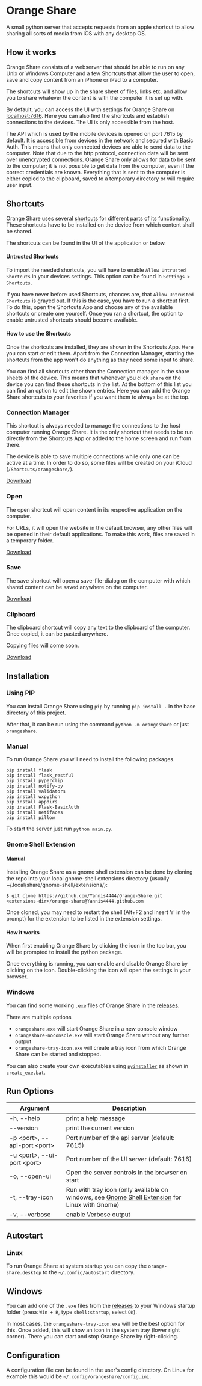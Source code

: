 # Orange Share
A small python server that accepts requests from an apple shortcut to allow sharing all sorts of media from iOS with any desktop OS.

## How it works
Orange Share consists of a webserver that should be able to run on any Unix or Windows Computer and a few Shortcuts
that allow the user to open, save and copy content from an iPhone or iPad to a computer.

The shortcuts will show up in the share sheet of files, links etc. and allow you to share whatever the content is with
the computer it is set up with.

By default, you can access the UI with settings for Orange Share on [localhost:7616](http://localhost:7616).
Here you can also find the shortcuts and establish connections to the devices.
The UI is only accessible from the host.

The API which is used by the mobile devices is opened on port 7615 by default.
It is accessible from devices in the network and secured with Basic Auth.
This means that only connected devices are able to send data to the computer.
Note that due to the http protocol, connection data will be sent over unencrypted connections.
Orange Share only allows for data to be sent to the computer; it is not possible to get data from the computer,
even if the correct credentials are known.
Everything that is sent to the computer is either copied to the clipboard, saved to a temporary directory or will require user input.

## Shortcuts

Orange Share uses several [shortcuts](https://support.apple.com/guide/shortcuts/welcome/ios) for different parts of its functionality.
These shortcuts have to be installed on the device from which content shall be shared.

The shortcuts can be found in the UI of the application or below.

#### Untrusted Shortcuts

To import the needed shortcuts, you will have to enable `Allow Untrusted Shortcuts` in your devices settings.
This option can be found in `Settings > Shortcuts`.

If you have never before used Shortcuts, chances are, that `Allow Untrusted Shortcuts` is grayed out.
If this is the case, you have to run a shortcut first.
To do this, open the Shortcuts App and choose any of the available shortcuts or create one yourself.
Once you ran a shortcut, the option to enable untrusted shortcuts should become available.

#### How to use the Shortcuts

Once the shortcuts are installed, they are shown in the Shortcuts App.
Here you can start or edit them.
Apart from the Connection Manager, starting the shortcuts from the app won't do anything as they need some input to share.

You can find all shortcuts other than the Connection manager in the share sheets of the device.
This means that whenever you click `share` on the device you can find these shortcuts in the list.
At the bottom of this list you can find an option to edit the shown entries.
Here you can add the Orange Share shortcuts to your favorites if you want them to always be at the top.

### Connection Manager

This shortcut is always needed to manage the connections to the host computer running Orange Share.
It is the only shortcut that needs to be run directly from the Shortcuts App or added to the home screen and run from there.

The device is able to save multiple connections while only one can be active at a time.
In order to do so, some files will be created on your iCloud (`/Shortcuts/orangeshare/`).

[Download](https://www.icloud.com/shortcuts/d26fc0c5c5524070bf9d166c80fabd38)

### Open

The open shortcut will open content in its respective application on the computer.

For URLs, it will open the website in the default browser, any other files will be opened in their default applications.
To make this work, files are saved in a temporary folder.

[Download](https://www.icloud.com/shortcuts/83a180facb2942d1baff9c3fab669880)

### Save

The save shortcut will open a save-file-dialog on the computer with which shared content can be saved anywhere on the computer.

[Download](https://www.icloud.com/shortcuts/bdb142c161dc43019397fb3c76ce5dc9)

### Clipboard

The clipboard shortcut will copy any text to the clipboard of the computer.
Once copied, it can be pasted anywhere.

Copying files will come soon.

[Download](https://www.icloud.com/shortcuts/a17a5a0da8284193bb9e1ecc9a1204c4)

## Installation

### Using PIP

You can install Orange Share using `pip` by running `pip install .` in the base directory of this project.

After that, it can be run using the command `python -m orangeshare` or just `orangeshare`.

### Manual

To run Orange Share you will need to install the following packages.

```shell
pip install flask
pip install flask_restful
pip install pyperclip
pip install notify-py
pip install validators
pip install wxpython
pip install appdirs
pip install Flask-BasicAuth
pip install netifaces
pip install pillow
```

To start the server just run `python main.py`.

### Gnome Shell Extension

[comment]: <> (#### Gnome Extension)

[comment]: <> (The Gnome Extension is available [here]&#40;https://extensions.gnome.org/extension/4469/orange-share/&#41;.)

#### Manual

Installing Orange Share as a gnome shell extension can be done by cloning the repo into your local gnome-shell
extensions directory (usually ~/.local/share/gnome-shell/extensions/):

```
$ git clone https://github.com/Yannis4444/Orange-Share.git <extensions-dir>/orange-share@Yannis4444.github.com
```

Once cloned, you may need to restart the shell (Alt+F2 and insert 'r' in the prompt) for the extension to be listed in the extension settings.

#### How it works

When first enabling Orange Share by clicking the icon in the top bar, you will be prompted to install the python package.

Once everything is running, you can enable and disable Orange Share by clicking on the icon.
Double-clicking the icon will open the settings in your browser.

### Windows

You can find some working `.exe` files of Orange Share in the [releases](https://github.com/Yannis4444/Orange-Share/releases).

There are multiple options
 - `orangeshare.exe` will start Orange Share in a new console window
 - `orangeshare-noconsole.exe` will start Orange Share without any further output
 - `orangeshare-tray-icon.exe` will create a tray icon from which Orange Share can be started and stopped.

You can also create your own executables using [`pyinstaller`](https://github.com/pyinstaller/pyinstaller) as shown in `create_exe.bat`.

## Run Options

Argument | Description
---------|------------
-h, --help | print a help message
--version | print the current version
-p \<port\>, --api-port \<port\> | Port number of the api server (default: 7615)
-u \<port\>, --ui-port \<port\> | Port number of the UI server (default: 7616)
-o, --open-ui | Open the server controls in the browser on start
-t, --tray-icon | Run with tray icon (only available on windows, see [Gnome Shell Extension](#gnome-shell-extension) for Linux with Gnome)
-v, --verbose | enable Verbose output


## Autostart
### Linux

To run Orange Share at system startup you can copy the `orange-share.desktop` to the `~/.config/autostart` directory.

## Windows

You can add one of the `.exe` files from the [releases](https://github.com/Yannis4444/Orange-Share/releases) to your Windows startup folder (press `Win + R`, type `shell:startup`, select `OK`).

In most cases, the `orangeshare-tray-icon.exe` will be the best option for this.
Once added, this will show an icon in the system tray (lower right corner).
There you can start and stop Orange Share by right-clicking.

## Configuration

A configuration file can be found in the user's config directory.
On Linux for example this would be `~/.config/orangeshare/config.ini`.